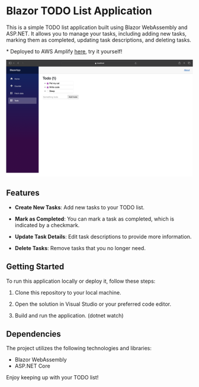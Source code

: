 # Blazor TODO List Application

This is a simple TODO list application built using Blazor WebAssembly and ASP.NET. It allows you to manage your tasks, including adding new tasks, marking them as completed, updating task descriptions, and deleting tasks.

\* Deployed to AWS Amplify [here](https://main.d22ore334w98fr.amplifyapp.com), try it yourself!

![Demo Screenshot](https://github.com/joelofrese/Blazor-ASP.NET-WebApp/blob/main/Demo.png)

## Features

- **Create New Tasks**: Add new tasks to your TODO list.

- **Mark as Completed**: You can mark a task as completed, which is indicated by a checkmark.

- **Update Task Details**: Edit task descriptions to provide more information.

- **Delete Tasks**: Remove tasks that you no longer need.

## Getting Started

To run this application locally or deploy it, follow these steps:

1. Clone this repository to your local machine.

2. Open the solution in Visual Studio or your preferred code editor.

3. Build and run the application. (dotnet watch)

## Dependencies

The project utilizes the following technologies and libraries:

- Blazor WebAssembly
- ASP.NET Core

Enjoy keeping up with your TODO list!
